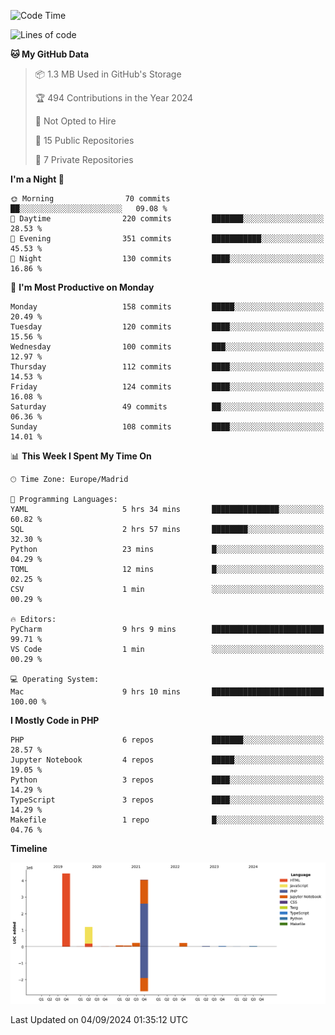 <!--START_SECTION:waka-->
![Code Time](http://img.shields.io/badge/Code%20Time-369%20hrs%2037%20mins-blue)

![Lines of code](https://img.shields.io/badge/From%20Hello%20World%20I%27ve%20Written-10.4%20million%20lines%20of%20code-blue)

**🐱 My GitHub Data** 

> 📦 1.3 MB Used in GitHub's Storage 
 > 
> 🏆 494 Contributions in the Year 2024
 > 
> 🚫 Not Opted to Hire
 > 
> 📜 15 Public Repositories 
 > 
> 🔑 7 Private Repositories 
 > 
**I'm a Night 🦉** 

```text
🌞 Morning                70 commits          ██░░░░░░░░░░░░░░░░░░░░░░░   09.08 % 
🌆 Daytime                220 commits         ███████░░░░░░░░░░░░░░░░░░   28.53 % 
🌃 Evening                351 commits         ███████████░░░░░░░░░░░░░░   45.53 % 
🌙 Night                  130 commits         ████░░░░░░░░░░░░░░░░░░░░░   16.86 % 
```
📅 **I'm Most Productive on Monday** 

```text
Monday                   158 commits         █████░░░░░░░░░░░░░░░░░░░░   20.49 % 
Tuesday                  120 commits         ████░░░░░░░░░░░░░░░░░░░░░   15.56 % 
Wednesday                100 commits         ███░░░░░░░░░░░░░░░░░░░░░░   12.97 % 
Thursday                 112 commits         ████░░░░░░░░░░░░░░░░░░░░░   14.53 % 
Friday                   124 commits         ████░░░░░░░░░░░░░░░░░░░░░   16.08 % 
Saturday                 49 commits          ██░░░░░░░░░░░░░░░░░░░░░░░   06.36 % 
Sunday                   108 commits         ████░░░░░░░░░░░░░░░░░░░░░   14.01 % 
```


📊 **This Week I Spent My Time On** 

```text
🕑︎ Time Zone: Europe/Madrid

💬 Programming Languages: 
YAML                     5 hrs 34 mins       ███████████████░░░░░░░░░░   60.82 % 
SQL                      2 hrs 57 mins       ████████░░░░░░░░░░░░░░░░░   32.30 % 
Python                   23 mins             █░░░░░░░░░░░░░░░░░░░░░░░░   04.29 % 
TOML                     12 mins             █░░░░░░░░░░░░░░░░░░░░░░░░   02.25 % 
CSV                      1 min               ░░░░░░░░░░░░░░░░░░░░░░░░░   00.29 % 

🔥 Editors: 
PyCharm                  9 hrs 9 mins        █████████████████████████   99.71 % 
VS Code                  1 min               ░░░░░░░░░░░░░░░░░░░░░░░░░   00.29 % 

💻 Operating System: 
Mac                      9 hrs 10 mins       █████████████████████████   100.00 % 
```

**I Mostly Code in PHP** 

```text
PHP                      6 repos             ███████░░░░░░░░░░░░░░░░░░   28.57 % 
Jupyter Notebook         4 repos             █████░░░░░░░░░░░░░░░░░░░░   19.05 % 
Python                   3 repos             ████░░░░░░░░░░░░░░░░░░░░░   14.29 % 
TypeScript               3 repos             ████░░░░░░░░░░░░░░░░░░░░░   14.29 % 
Makefile                 1 repo              █░░░░░░░░░░░░░░░░░░░░░░░░   04.76 % 
```



**Timeline**

![Lines of Code chart](https://raw.githubusercontent.com/danisoronellas/danisoronellas/main/assets/bar_graph.png)


 Last Updated on 04/09/2024 01:35:12 UTC
<!--END_SECTION:waka-->
